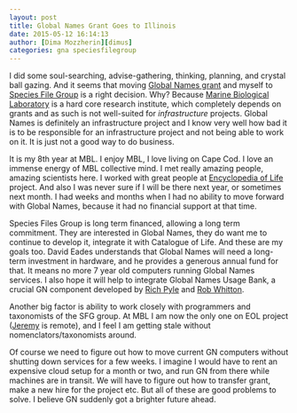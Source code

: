 ```yaml
---
layout: post
title: Global Names Grant Goes to Illinois
date: 2015-05-12 16:14:13
author: [Dima Mozzherin][dimus]
categories: gna speciesfilegroup
---
```


I did some soul-searching, advise-gathering, thinking, planning, and crystal
ball gazing.  And it seems that moving [Global Names grant][gn_grant] and
myself to [Species File Group][sfg] is a right decision.  Why? Because [Marine
Biological Laboratory][mbl] is a hard core research institute, which completely
depends on grants and as such is not well-suited for *infrastructure*
projects. Global Names is definitely an infrastructure project and I know very
well how bad it is to be responsible for an infrastructure project and not
being able to work on it. It is just not a good way to do business.

It is my 8th year at MBL. I enjoy MBL, I love living on Cape Cod. I love an
immense energy of MBL collective mind.  I met really amazing people, amazing
scientists here. I worked with great people at [Encyclopedia of Life][eol]
project.  And also I was never sure if I will be there next year, or sometimes
next month.  I had weeks and months when I had no ability to move forward with
Global Names, because it had no financial support at that time.

Species Files Group is long term financed, allowing a long term commitment.
They are interested in Global Names, they do want me to continue to develop it,
integrate it with Catalogue of Life. And these are my goals too. David Eades
understands that Global Names will need a long-term investment in hardware, and
he provides a generous annual fund for that. It means no more 7 year old
computers running Global Names services. I also hope it will help to integrate
Global Names Usage Bank, a crucial GN component developed by
[Rich Pyle][richpyle] and [Rob Whitton][robwhitton].

Another big factor is ability to work closely with programmers and taxonomists
of the SFG group. At MBL I am now the only one on EOL project ([Jeremy][jr] is
remote), and I feel I am getting stale without nomenclators/taxonomists around.

Of course we need to figure out how to move current GN computers without
shutting down services for a few weeks. I imagine I would have to rent an
expensive cloud setup for a month or two, and run GN from there while machines
are in transit. We will have to figure out how to transfer grant, make a new
hire for the project etc. But all of these are good problems to solve. I
believe GN suddenly got a brighter future ahead.

[sfg]: http://software.speciesfile.org/HomePage/Software/SoftwareHomePage.aspx
[mbl]: http://mbl.edu
[gn_grant]: http://www.nsf.gov/awardsearch/showAward?AWD_ID=1356347
[jr]: https://github.com/jrice
[richpyle]: https://www.ted.com/talks/richard_pyle_dives_the_twilight_zone?language=en
[robwhitton]: https://github.com/whittonr
[eol]: http://eol.org
[dimus]: https://github.com/dimus
